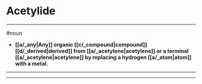 # Acetylide
---
#noun
- **[[a/_any|Any]] organic [[c/_compound|compound]] [[d/_derived|derived]] from [[a/_acetylene|acetylene]] or a terminal [[a/_acetylene|acetylene]] by replacing a hydrogen [[a/_atom|atom]] with a metal.**
---
---
